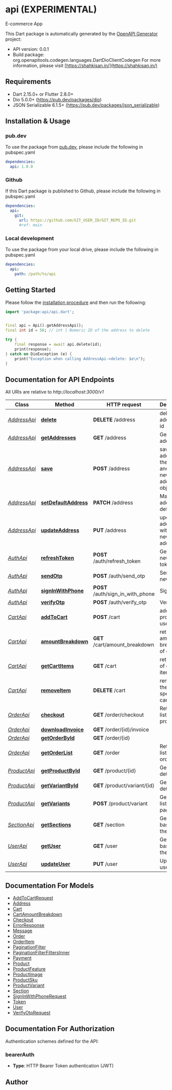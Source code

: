 # api (EXPERIMENTAL)
E-commerce App

This Dart package is automatically generated by the [OpenAPI Generator](https://openapi-generator.tech) project:

- API version: 0.0.1
- Build package: org.openapitools.codegen.languages.DartDioClientCodegen
For more information, please visit [https://shahkisan.in/](https://shahkisan.in/)

## Requirements

* Dart 2.15.0+ or Flutter 2.8.0+
* Dio 5.0.0+ (https://pub.dev/packages/dio)
* JSON Serializable 6.1.5+ (https://pub.dev/packages/json_serializable)

## Installation & Usage

### pub.dev
To use the package from [pub.dev](https://pub.dev), please include the following in pubspec.yaml
```yaml
dependencies:
  api: 1.0.0
```

### Github
If this Dart package is published to Github, please include the following in pubspec.yaml
```yaml
dependencies:
  api:
    git:
      url: https://github.com/GIT_USER_ID/GIT_REPO_ID.git
      #ref: main
```

### Local development
To use the package from your local drive, please include the following in pubspec.yaml
```yaml
dependencies:
  api:
    path: /path/to/api
```

## Getting Started

Please follow the [installation procedure](#installation--usage) and then run the following:

```dart
import 'package:api/api.dart';


final api = Api().getAddressApi();
final int id = 56; // int | Numeric ID of the address to delete

try {
    final response = await api.delete(id);
    print(response);
} catch on DioException (e) {
    print("Exception when calling AddressApi->delete: $e\n");
}

```

## Documentation for API Endpoints

All URIs are relative to *http://localhost:3000/v1*

Class | Method | HTTP request | Description
------------ | ------------- | ------------- | -------------
[*AddressApi*](doc/AddressApi.md) | [**delete**](doc/AddressApi.md#delete) | **DELETE** /address | delete user address by id
[*AddressApi*](doc/AddressApi.md) | [**getAddresses**](doc/AddressApi.md#getaddresses) | **GET** /address | Get all user addresses
[*AddressApi*](doc/AddressApi.md) | [**save**](doc/AddressApi.md#save) | **POST** /address | save new address for the user and return new address object
[*AddressApi*](doc/AddressApi.md) | [**setDefaultAddress**](doc/AddressApi.md#setdefaultaddress) | **PATCH** /address | Mark the address as default
[*AddressApi*](doc/AddressApi.md) | [**updateAddress**](doc/AddressApi.md#updateaddress) | **PUT** /address | update the address with the new address
[*AuthApi*](doc/AuthApi.md) | [**refreshToken**](doc/AuthApi.md#refreshtoken) | **POST** /auth/refresh_token | Generate new access token
[*AuthApi*](doc/AuthApi.md) | [**sendOtp**](doc/AuthApi.md#sendotp) | **POST** /auth/send_otp | Send otp to new user
[*AuthApi*](doc/AuthApi.md) | [**signInWithPhone**](doc/AuthApi.md#signinwithphone) | **POST** /auth/sign_in_with_phone | Sign In
[*AuthApi*](doc/AuthApi.md) | [**verifyOtp**](doc/AuthApi.md#verifyotp) | **POST** /auth/verify_otp | Verify OTP
[*CartApi*](doc/CartApi.md) | [**addToCart**](doc/CartApi.md#addtocart) | **POST** /cart | add product to user cart
[*CartApi*](doc/CartApi.md) | [**amountBreakdown**](doc/CartApi.md#amountbreakdown) | **GET** /cart/amount_breakdown | returns amount breakdown of cart
[*CartApi*](doc/CartApi.md) | [**getCartItems**](doc/CartApi.md#getcartitems) | **GET** /cart | returns list of cart items
[*CartApi*](doc/CartApi.md) | [**removeItem**](doc/CartApi.md#removeitem) | **DELETE** /cart | removes the specified cart item
[*OrderApi*](doc/OrderApi.md) | [**checkout**](doc/OrderApi.md#checkout) | **GET** /order/checkout | Returns a list of products
[*OrderApi*](doc/OrderApi.md) | [**downloadInvoice**](doc/OrderApi.md#downloadinvoice) | **GET** /order/{id}/invoice | 
[*OrderApi*](doc/OrderApi.md) | [**getOrderById**](doc/OrderApi.md#getorderbyid) | **GET** /order/{id} | 
[*OrderApi*](doc/OrderApi.md) | [**getOrderList**](doc/OrderApi.md#getorderlist) | **GET** /order | Returns a list of orders
[*ProductApi*](doc/ProductApi.md) | [**getProductById**](doc/ProductApi.md#getproductbyid) | **GET** /product/{id} | Get product detail
[*ProductApi*](doc/ProductApi.md) | [**getVariantById**](doc/ProductApi.md#getvariantbyid) | **GET** /product/variant/{id} | Get variant detail
[*ProductApi*](doc/ProductApi.md) | [**getVariants**](doc/ProductApi.md#getvariants) | **POST** /product/variant | Get variant list paginated
[*SectionApi*](doc/SectionApi.md) | [**getSections**](doc/SectionApi.md#getsections) | **GET** /section | Get section based on the device
[*UserApi*](doc/UserApi.md) | [**getUser**](doc/UserApi.md#getuser) | **GET** /user | Get user based on the token
[*UserApi*](doc/UserApi.md) | [**updateUser**](doc/UserApi.md#updateuser) | **PUT** /user | Update user


## Documentation For Models

 - [AddToCartRequest](doc/AddToCartRequest.md)
 - [Address](doc/Address.md)
 - [Cart](doc/Cart.md)
 - [CartAmountBreakdown](doc/CartAmountBreakdown.md)
 - [Checkout](doc/Checkout.md)
 - [ErrorResponse](doc/ErrorResponse.md)
 - [Message](doc/Message.md)
 - [Order](doc/Order.md)
 - [OrderItem](doc/OrderItem.md)
 - [PaginationFilter](doc/PaginationFilter.md)
 - [PaginationFilterFiltersInner](doc/PaginationFilterFiltersInner.md)
 - [Payment](doc/Payment.md)
 - [Product](doc/Product.md)
 - [ProductFeature](doc/ProductFeature.md)
 - [ProductImage](doc/ProductImage.md)
 - [ProductSku](doc/ProductSku.md)
 - [ProductVariant](doc/ProductVariant.md)
 - [Section](doc/Section.md)
 - [SignInWithPhoneRequest](doc/SignInWithPhoneRequest.md)
 - [Token](doc/Token.md)
 - [User](doc/User.md)
 - [VerifyOtpRequest](doc/VerifyOtpRequest.md)


## Documentation For Authorization


Authentication schemes defined for the API:
### bearerAuth

- **Type**: HTTP Bearer Token authentication (JWT)


## Author



